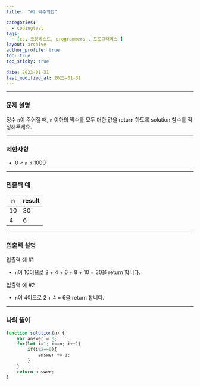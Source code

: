 ```yaml
---
title:  "#2 짝수의합"

categories:
  - codingtest
tags:
  - [cs, 코딩테스트, programmers , 프로그래머스 ]
layout: archive
author_profile: true
toc: true
toc_sticky: true
 
date: 2023-01-31
last_modified_at: 2023-01-31
---
```

---

### 문제 설명

정수 `n`이 주어질 때, `n` 이하의 짝수를 모두 더한 값을 return 하도록 solution 함수를 작성해주세요.

---

### 제한사항

- 0 < `n` ≤ 1000

---

### 입출력 예

| n | result |
| --- | --- |
| 10 | 30 |
| 4 | 6 |

---

### 입출력 설명

입출력 예 #1

- `n`이 10이므로 2 + 4 + 6 + 8 + 10 = 30을 return 합니다.

입출력 예 #2

- `n`이 4이므로 2 + 4 = 6을 return 합니다.

---

### 나의 풀이

```jsx
function solution(n) {
    var answer = 0;
    for(let i=1; i<=n; i++){
        if(i%2==0){
            answer += i;
        }
    }
    return answer;
}
```